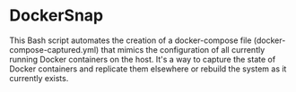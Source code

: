 # DockerSnap
This Bash script automates the creation of a docker-compose file (docker-compose-captured.yml) that mimics the configuration of all currently running Docker containers on the host. It's a way to capture the state of Docker containers and replicate them elsewhere or rebuild the system as it currently exists. 
